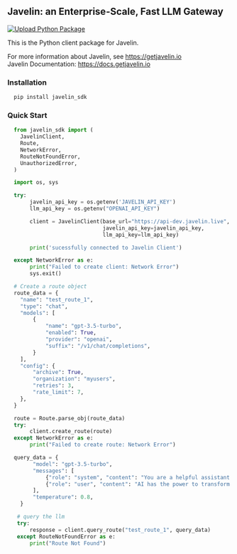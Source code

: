## Javelin: an Enterprise-Scale, Fast LLM Gateway 
[![Upload Python Package](https://github.com/getjavelin/javelin-python/actions/workflows/python-publish.yml/badge.svg?branch=main)](https://github.com/getjavelin/javelin-python/actions/workflows/python-publish.yml)

This is the Python client package for Javelin. 

For more information about Javelin, see https://getjavelin.io  
Javelin Documentation: https://docs.getjavelin.io

### Installation
```python
  pip install javelin_sdk  
```

### Quick Start
```python
  from javelin_sdk import (
    JavelinClient,
    Route,
    NetworkError,
    RouteNotFoundError,
    UnauthorizedError,
  )

  import os, sys

  try:
       javelin_api_key = os.getenv('JAVELIN_API_KEY')
       llm_api_key = os.getenv("OPENAI_API_KEY")

       client = JavelinClient(base_url="https://api-dev.javelin.live", # Set Javelin's API base URL for query
                              javelin_api_key=javelin_api_key,
                              llm_api_key=llm_api_key)

       print('sucessfully connected to Javelin Client')

  except NetworkError as e:
       print("Failed to create client: Network Error")
       sys.exit()

  # Create a route object
  route_data = {
    "name": "test_route_1",
    "type": "chat",
    "models": [
        {
            "name": "gpt-3.5-turbo",
            "enabled": True,
            "provider": "openai",
            "suffix": "/v1/chat/completions",
        }
    ],
    "config": {
        "archive": True,
        "organization": "myusers",
        "retries": 3,
        "rate_limit": 7,
    },
  }

  route = Route.parse_obj(route_data)
  try:
       client.create_route(route)
  except NetworkError as e:
       print("Failed to create route: Network Error")

  query_data = {
        "model": "gpt-3.5-turbo",
        "messages": [
            {"role": "system", "content": "You are a helpful assistant that translates English to French."},
            {"role": "user", "content": "AI has the power to transform humanity and make the world a better place"},
        ],
        "temperature": 0.8,
    }

   # query the llm
   try:
       response = client.query_route("test_route_1", query_data)
   except RouteNotFoundError as e:
       print("Route Not Found")
```
